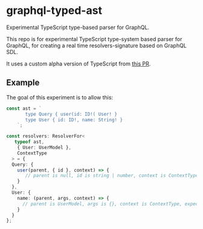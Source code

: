 # graphql-typed-ast

Experimental TypeScript type-based parser for GraphQL.

This repo is for experimental TypeScript type-system based parser for GraphQL, for creating a real time resolvers-signature based on GraphQL SDL.

It uses a custom alpha version of TypeScript from [this PR](https://github.com/microsoft/TypeScript/pull/40336).

## Example

The goal of this experiment is to allow this:

```ts
const ast = `
       type Query { user(id: ID!( User! }
       type User { id: ID!, name: String! }
    `;

const resolvers: ResolverFor<
   typeof ast,
    { User: UserModel },
    ContextType
  > = {
  Query: {
    user(parent, { id }, context) => {
       // parent is null, id is string | number, context is ContextType, expected return type is `UserModel` 
    } 
  },
  User: {
    name: (parent, args, context) => {
      // parent is UserModel, args is {}, context is ContextType, expected return type is `string`
    }
  }
};
```